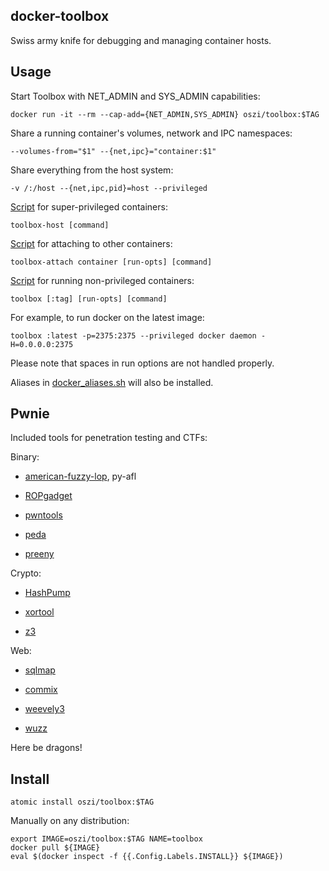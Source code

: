 ## docker-toolbox

Swiss army knife for debugging and managing container hosts.

## Usage

Start Toolbox with NET_ADMIN and SYS_ADMIN capabilities:

```
docker run -it --rm --cap-add={NET_ADMIN,SYS_ADMIN} oszi/toolbox:$TAG
```

Share a running container's volumes, network and IPC namespaces:

```
--volumes-from="$1" --{net,ipc}="container:$1"
```

Share everything from the host system:

```
-v /:/host --{net,ipc,pid}=host --privileged
```

[Script](artifacts/toolbox-host.sh) for super-privileged containers:

```
toolbox-host [command]
```

[Script](artifacts/toolbox-attach.sh) for attaching to other containers:

```
toolbox-attach container [run-opts] [command]
```

[Script](artifacts/toolbox.sh) for running non-privileged containers:

```
toolbox [:tag] [run-opts] [command]
```

For example, to run docker on the latest image:

```
toolbox :latest -p=2375:2375 --privileged docker daemon -H=0.0.0.0:2375
```

Please note that spaces in run options are not handled properly.

Aliases in [docker_aliases.sh](etc/profile.d/docker_aliases.sh) will also be installed.

## Pwnie

Included tools for penetration testing and CTFs:

Binary:

 * [american-fuzzy-lop](http://lcamtuf.coredump.cx/afl/), py-afl

 * [ROPgadget](https://github.com/JonathanSalwan/ROPgadget)

 * [pwntools](https://github.com/Gallopsled/pwntools)

 * [peda](https://github.com/zachriggle/peda)

 * [preeny](https://github.com/zardus/preeny)

Crypto:

 * [HashPump](https://github.com/bwall/HashPump)

 * [xortool](https://github.com/hellman/xortool)

 * [z3](https://github.com/Z3Prover/z3)

Web:

 * [sqlmap](https://github.com/sqlmapproject/sqlmap)

 * [commix](https://github.com/stasinopoulos/commix)

 * [weevely3](https://github.com/epinna/weevely3)

 * [wuzz](https://github.com/asciimoo/wuzz)

Here be dragons!

## Install

```
atomic install oszi/toolbox:$TAG
```

Manually on any distribution:

```
export IMAGE=oszi/toolbox:$TAG NAME=toolbox
docker pull ${IMAGE}
eval $(docker inspect -f {{.Config.Labels.INSTALL}} ${IMAGE})
```
